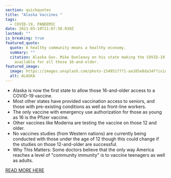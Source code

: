 ```yaml
---
section: quickquotes
title: "Alaska Vaccines "
tags:
  - COVID-19, PANDEMIC
date: 2021-03-10T21:07:50.039Z
lastmod: ""
is_breaking: true
featured_quote:
  quote: A healthy community means a healthy economy.
  summary: ""
  citation: Alaska Gov. Mike Dunleavy on his state making the COVID-19 vaccine
    available for all those 16-and-older.
featured_image:
  image: https://images.unsplash.com/photo-1549517771-aa105e8da34f?ixid=MXwxMjA3fDB8MHxzZWFyY2h8NHx8YWxhc2thfGVufDB8fDB8&ixlib=rb-1.2.1&auto=format&fit=crop&w=800&q=60
  alt: ALASKA
---
```

* Alaska is now the first state to allow those 16-and-older access to a COVID-19 vaccine.
* Most other states have provided vaccination access to seniors, and those with pre-existing conditions as well as front-line workers.
* The only vaccine with emergency use authorization for those as young as 16 is the Pfizer vaccine.
* Other vaccines like Moderna are testing the vaccine on those 12 and older. 
* No vaccines studies (from Western nations) are currently being conducted with those under the age of 12 though this could change if the studies on those 12-and-older are successful.
* Why This Matters: Some doctors believe that the only way America reaches a level of "community immunity" is to vaccine teenagers as well as adults. 

[READ MORE HERE](https://www.npr.org/2021/03/10/975535053/alaska-opens-vaccines-to-everyone-over-16)